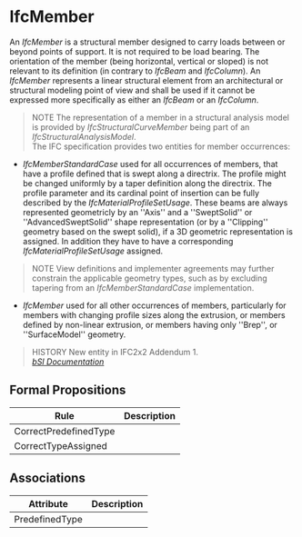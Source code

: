 IfcMember
=========
An _IfcMember_ is a structural member designed to carry loads between or
beyond points of support. It is not required to be load bearing. The
orientation of the member (being horizontal, vertical or sloped) is not
relevant to its definition (in contrary to _IfcBeam_ and _IfcColumn_). An
_IfcMember_ represents a linear structural element from an architectural or
structural modeling point of view and shall be used if it cannot be expressed
more specifically as either an _IfcBeam_ or an _IfcColumn_.  
> NOTE The representation of a member in a structural analysis model is
> provided by _IfcStructuralCurveMember_ being part of an
> _IfcStructuralAnalysisModel_.  
The IFC specification provides two entities for member occurrences:  

  

  * _IfcMemberStandardCase_ used for all occurrences of members, that have a profile defined that is swept along a directrix. The profile might be changed uniformly by a taper definition along the directrix. The profile parameter and its cardinal point of insertion can be fully described by the _IfcMaterialProfileSetUsage_. These beams are always represented geometricly by an ''Axis'' and a ''SweptSolid'' or ''AdvancedSweptSolid'' shape representation (or by a ''Clipping'' geometry based on the swept solid), if a 3D geometric representation is assigned. In addition they have to have a corresponding _IfcMaterialProfileSetUsage_ assigned.   
  
> NOTE View definitions and implementer agreements may further constrain the
> applicable geometry types, such as by excluding tapering from an
> _IfcMemberStandardCase_ implementation.
  

  * _IfcMember_ used for all other occurrences of members, particularly for members with changing profile sizes along the extrusion, or members defined by non-linear extrusion, or members having only ''Brep'', or ''SurfaceModel'' geometry.
  

  
> HISTORY New entity in IFC2x2 Addendum 1.  
[ _bSI
Documentation_](https://standards.buildingsmart.org/IFC/DEV/IFC4_2/FINAL/HTML/schema/ifcsharedbldgelements/lexical/ifcmember.htm)


Formal Propositions
-------------------
| Rule                  | Description   |
|-----------------------|---------------|
| CorrectPredefinedType |               |
| CorrectTypeAssigned   |               |

Associations
------------
| Attribute      | Description   |
|----------------|---------------|
| PredefinedType |               |

